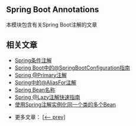 ## Spring Boot Annotations

本模块包含有关Spring Boot注解的文章

## 相关文章

+ [Spring条件注解](http://tu-yucheng.github.io/springboot/2023/05/11/spring-conditional-annotations.html)
+ [Spring Boot中的@SpringBootConfiguration指南](http://tu-yucheng.github.io/springboot/2023/05/11/springbootconfiguration-annotation.html)
+ [Spring @Primary注解](http://tu-yucheng.github.io/springboot/2023/05/11/spring-primary.html)
+ [Spring中的@AliasFor注解](http://tu-yucheng.github.io/springboot/2023/05/11/spring-aliasfor-annotation.html)
+ [Spring Bean名称](http://tu-yucheng.github.io/springboot/2023/05/11/spring-bean-names.html)
+ [Spring @Lazy注解快速指南](http://tu-yucheng.github.io/springboot/2023/05/11/spring-lazy-annotation.html)
+ [使用Spring注解实例化同一个类的多个Bean](http://tu-yucheng.github.io/springboot/2023/05/11/spring-same-class-multiple-beans.html)

- 更多文章： [[<-- prev]](../spring-boot-annotations-1/README.md)